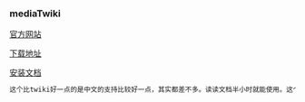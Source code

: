 ### mediaTwiki

[官方网站](https://www.mediawiki.org/wiki/MediaWiki)

[下载地址](https://www.mediawiki.org/wiki/Download)

[安装文档](https://www.mediawiki.org/wiki/Manual:Installation_guide/zh)

```java
这个比twiki好一点的是中文的支持比较好一点，其实都差不多。读读文档半小时就能使用。这个文档中提供了各种系统的安装方法。
```

